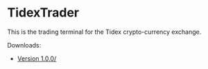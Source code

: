 # TidexTrader
This is the trading terminal for the Tidex crypto-currency exchange.

Downloads:
* <a href="builds/1.0.0">Version 1.0.0/</a>